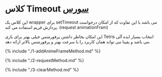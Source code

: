 <h1>
کلاس Timeout
<a class="ext-link" href="classes_Tetris_Gameplay.js.html#line24" >سورس</a>
</h1>
این کلاس یک wrapper برای setTimeout می باشد با این تفاوت که از امکان درخواست پردازش فریم استفاده می کند. (request animationFram)

این امکان بخاطر داشتن پرفورمنس خیلی بهتر برای بازی Tetris انتخاب بسیار ایده آلی می باشد و یقینا می تواند همان کاربرد را با سرعت بهتر و پرفورمنس بالاتر ارائه دهد.

{% include "./1-addAnimeFrameMethod.md" %}

{% include "./2-requestMethod.md" %}

{% include "./3-clearMethod.md" %}
